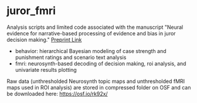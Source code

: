 # juror_fmri
Analysis scripts and limited code associated with the manuscript "Neural evidence for narrative-based processing of evidence and bias in juror decision making." [Preprint Link](https://www.biorxiv.org/content/10.1101/2020.11.11.378935v2)

- behavior: hierarchical Bayesian modeling of case strength and punishment ratings and scenario text analysis
- fmri: neurosynth-based decoding of decision making, roi analysis, and univariate results plotting

Raw data (unthresholded Neurosynth topic maps and unthresholded fMRI maps used in ROI analysis) are stored in compressed folder on OSF and can be downloaded here: https://osf.io/rk92x/

